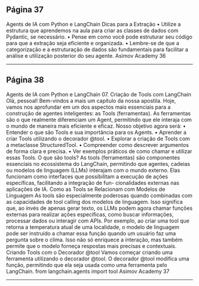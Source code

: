 ## Página 37

Agents de IA com Python e LangChain
Dicas para a Extração
• Utilize a estrutura que aprendemos na aula para criar as classes de dados com Pydantic, se
necessário.
• Pense em como você pode estruturar seu código para que a extração seja eficiente e organizada.
• Lembre-se de que a categorização e a estruturação de dados são fundamentais para facilitar a
análise e utilização posterior do seu agente.
Asimov Academy
36


---
## Página 38

Agents de IA com Python e LangChain
07. Criação de Tools com LangChain
Olá, pessoal! Bem-vindos a mais um capítulo da nossa apostila. Hoje, vamos nos aprofundar em um
dos aspectos mais essenciais para a construção de agentes inteligentes: as Tools (ferramentas). As
ferramentas são o que realmente diferenciam um Agent, permitindo que ele interaja com o mundo de
maneira mais eficiente e eficaz. Nosso objetivo agora será:
• Entender o que são Tools e sua importância para os Agents.
• Aprender a criar Tools utilizando o decorador @tool.
• Explorar a criação de Tools com a metaclasse StructuredTool.
• Compreender como descrever argumentos de forma clara e precisa.
• Ver exemplos práticos de como chamar e utilizar essas Tools.
O que são tools?
As tools (ferramentas) são componentes essenciais no ecossistema do LangChain, permitindo que
agentes, cadeias ou modelos de linguagem (LLMs) interajam com o mundo externo. Elas funcionam
como interfaces que possibilitam a execução de ações específicas, facilitando a integração de fun-
cionalidades externas nas aplicações de IA.
Como as Tools se Relacionam com Modelos de Linguagem
As tools são especialmente poderosas quando combinadas com as capacidades de tool calling dos
modelos de linguagem. Isso significa que, ao invés de apenas gerar texto, os LLMs podem agora
chamar funções externas para realizar ações específicas, como buscar informações, processar dados
ou interagir com APIs.
Por exemplo, ao criar uma tool que retorna a temperatura atual de uma localidade, o modelo de
linguagem pode ser instruído a chamar essa função quando um usuário faz uma pergunta sobre o
clima. Isso não só enriquece a interação, mas também permite que o modelo forneça respostas mais
precisas e contextuais.
Criando Tools com o Decorador @tool
Vamos começar criando uma ferramenta utilizando o decorador @tool. O decorador @tool modifica
uma função, permitindo que ela seja usada como uma ferramenta pelo LangChain.
from langchain.agents import tool
Asimov Academy
37


---